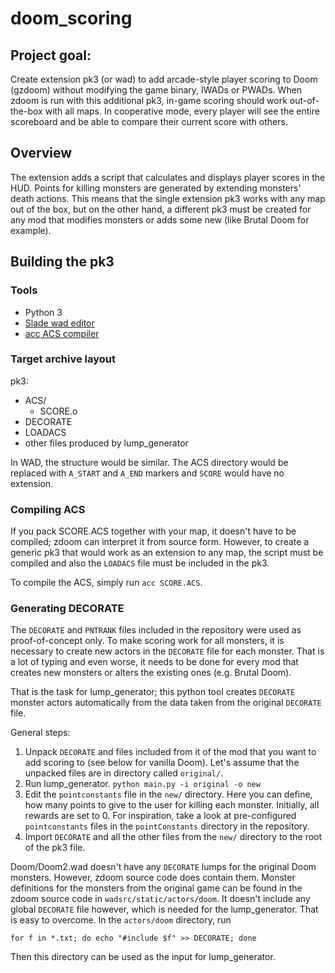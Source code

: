 # doom_scoring

## Project goal:
Create extension pk3 (or wad) to add arcade-style player scoring to Doom (gzdoom) without modifying the game binary, IWADs or PWADs. When zdoom is run with this additional pk3, in-game scoring should work out-of-the-box with all maps. In cooperative mode, every player will see the entire scoreboard and be able to compare their current score with others.

## Overview
The extension adds a script that calculates and displays player scores in the HUD. Points for killing monsters are generated by extending monsters' death actions. This means that the single extension pk3 works with any map out of the box, but on the other hand, a different pk3 must be created for any mod that modifies monsters or adds some new (like Brutal Doom for example).

## Building the pk3
### Tools
* Python 3
* [Slade wad editor](http://slade.mancubus.net/)
* [acc ACS compiler](http://zdoom.org/wiki/ACC)

### Target archive layout
pk3:
* ACS/
   * SCORE.o
* DECORATE
* LOADACS
* other files produced by lump\_generator

In WAD, the structure would be similar. The ACS directory would be replaced with `A_START` and `A_END` markers and `SCORE` would have no extension.

### Compiling ACS
If you pack SCORE.ACS together with your map, it doesn't have to be compiled; zdoom can interpret it from source form. However, to create a generic pk3 that would work as an extension to any map, the script must be compiled and also the `LOADACS` file must be included in the pk3.

To compile the ACS, simply run `acc SCORE.ACS`.

### Generating DECORATE
The `DECORATE` and `PNTRANK` files included in the repository were used as proof-of-concept only. To make scoring work for all monsters, it is necessary to create new actors in the `DECORATE` file for each monster. That is a lot of typing and even worse, it needs to be done for every mod that creates new monsters or alters the existing ones (e.g. Brutal Doom).

That is the task for lump\_generator; this python tool creates `DECORATE` monster actors automatically from the data taken from the original `DECORATE` file.

General steps:

1. Unpack `DECORATE` and files included from it of the mod that you want to add scoring to (see below for vanilla Doom). Let's assume that the unpacked files are in directory called `original/`.
1. Run lump\_generator.
`python main.py -i original -o new`
1. Edit the `pointconstants` file in the `new/` directory. Here you can define, how many points to give to the user for killing each monster. Initially, all rewards are set to 0. For inspiration, take a look at pre-configured `pointconstants` files in the `pointConstants` directory in the repository.
1. Import `DECORATE` and all the other files from the `new/` directory to the root of the pk3 file.

Doom/Doom2.wad doesn't have any `DECORATE` lumps for the original Doom monsters. However, zdoom source code does contain them. Monster definitions for the monsters from the original game can be found in the zdoom source code in `wadsrc/static/actors/doom`. It doesn't include any global `DECORATE` file however, which is needed for the lump\_generator. That is easy to overcome. In the `actors/doom` directory, run

`for f in *.txt; do echo "#include $f" >> DECORATE; done`

Then this directory can be used as the input for lump\_generator.


